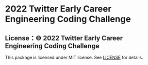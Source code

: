 # 2022 Twitter Early Career Engineering Coding Challenge



## License：© 2022 Twitter Early Career Engineering Coding Challenge

This package is licensed under MIT license. See [LICENSE](https://github.com/5j54d93/Twitter-Coding-Challenge/blob/main/LICENSE) for details.  

